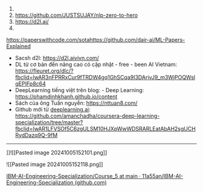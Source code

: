 1. 
2. https://github.com/JUSTSUJAY/nlp-zero-to-hero
3. https://d2l.ai/
4. 

https://paperswithcode.com/sotahttps://github.com/dair-ai/ML-Papers-Explained

- Sacsh d2l: https://d2l.aivivn.com/
- DL từ cơ bản đến nâng cao có cập nhật - free - been AI Vietnam:
https://fleuret.org/dlc/?fbclid=IwAR3nFPRRxCur9fTRDW4gq1GhSCqa9I3DArjvJ9_m3WjPOQWslqEPIFp8c64
- DeepLearning tiếng việt trên blog: - Deep Learning: https://phamdinhkhanh.github.io/content
- Sách của ông Tuấn nguyễn: https://nttuan8.com/
- Github mới từ [deeplearning.ai](http://deeplearning.ai/): https://github.com/amanchadha/coursera-deep-learning-specialization/tree/master?fbclid=IwAR1LFVSOf5C6zgULSM10HJXpWwWDSRARLEatAbAH2sgUCHRydDazq9Q-9fM

-----------------
]]![[Pasted image 20241005152101.png]]

![[Pasted image 20241005152118.png]]


[IBM-AI-Engineering-Specialization/Course_5 at main · 11a55an/IBM-AI-Engineering-Specialization (github.com)](https://github.com/11a55an/IBM-AI-Engineering-Specialization/tree/main/Course_5)